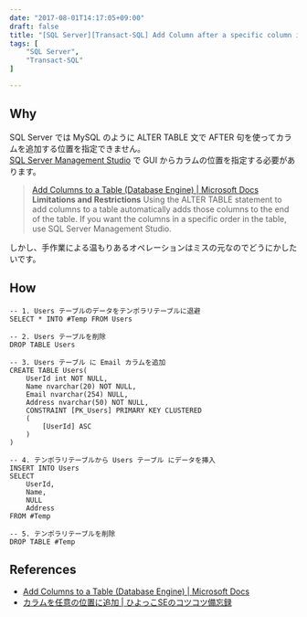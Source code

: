```yaml
---
date: "2017-08-01T14:17:05+09:00"
draft: false
title: "[SQL Server][Transact-SQL] Add Column after a specific column in SQL Server"
tags: [
    "SQL Server",
    "Transact-SQL"
]

---
```


## Why

SQL Server では MySQL のように ALTER TABLE 文で AFTER 句を使ってカラムを追加する位置を指定できません。<br>
[SQL Server Management Studio](https://docs.microsoft.com/en-US/sql/ssms/sql-server-management-studio-ssms) で GUI からカラムの位置を指定する必要があります。

> [Add Columns to a Table \(Database Engine\) \| Microsoft Docs](https://docs.microsoft.com/en-US/sql/relational-databases/tables/add-columns-to-a-table-database-engine)
> **Limitations and Restrictions**
> Using the ALTER TABLE statement to add columns to a table automatically adds those columns to the end of the table. If you want the columns in a specific order in the table, use SQL Server Management Studio.

しかし、手作業による温もりあるオペレーションはミスの元なのでどうにかしたいです。

## How

```
-- 1. Users テーブルのデータをテンポラリテーブルに退避
SELECT * INTO #Temp FROM Users

-- 2. Users テーブルを削除
DROP TABLE Users

-- 3. Users テーブル に Email カラムを追加
CREATE TABLE Users(
	UserId int NOT NULL,
	Name nvarchar(20) NOT NULL,
	Email nvarchar(254) NULL,
	Address nvarchar(50) NOT NULL,
	CONSTRAINT [PK_Users] PRIMARY KEY CLUSTERED
	(
		[UserId] ASC
	)
)

-- 4. テンポラリテーブルから Users テーブル にデータを挿入
INSERT INTO Users
SELECT
	UserId,
	Name,
	NULL
	Address
FROM #Temp

-- 5. テンポラリテーブルを削除
DROP TABLE #Temp
```

## References

- [Add Columns to a Table \(Database Engine\) \| Microsoft Docs](https://docs.microsoft.com/en-US/sql/relational-databases/tables/add-columns-to-a-table-database-engine)
- [カラムを任意の位置に追加 \| ひよっこSEのコツコツ備忘録](http://hiyokko-se.com/sqlserver_addcolumn)